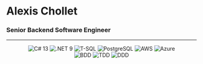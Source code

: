 # Alexis Chollet

### Senior Backend Software Engineer

---

<p align="center">
  <img src="https://img.shields.io/badge/C%23-13-239120?style=for-the-badge&logo=c-sharp&logoColor=white" alt="C# 13"/>
  <img src="https://img.shields.io/badge/.NET-9-512BD4?style=for-the-badge&logo=dotnet&logoColor=white" alt=".NET 9"/>
  <img src="https://img.shields.io/badge/T--SQL-CC2927?style=for-the-badge&logo=microsoftsqlserver&logoColor=white" alt="T-SQL"/>
  <img src="https://img.shields.io/badge/PostgreSQL-4169E1?style=for-the-badge&logo=postgresql&logoColor=white" alt="PostgreSQL"/>
  <img src="https://img.shields.io/badge/AWS-FF9900?style=for-the-badge&logo=amazonaws&logoColor=white" alt="AWS"/>
  <img src="https://img.shields.io/badge/Azure-0078D4?style=for-the-badge&logo=microsoftazure&logoColor=white" alt="Azure"/>
  <br />
  <img src="https://img.shields.io/badge/BDD-25A162?style=for-the-badge" alt="BDD"/>
  <img src="https://img.shields.io/badge/TDD-CC0000?style=for-the-badge" alt="TDD"/>
  <img src="https://img.shields.io/badge/DDD-6A1B9A?style=for-the-badge" alt="DDD"/>
</p>